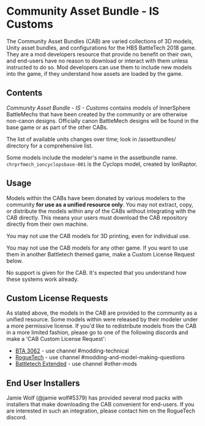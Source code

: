 # Community Asset Bundle - IS Customs

The Community Asset Bundles (CAB) are varied collections of 3D models, Unity asset bundles, and configurations for the HBS BattleTech 2018 game. They are a mod developers resource that provide no benefit on their own, and end-users have no reason to download or interact with them unless instructed to do so. Mod developers can use them to include new models into the game, if they understand how assets are loaded by the game.

## Contents

*Community Asset Bundle - IS - Customs* contains models of InnerSphere BattleMechs that have been created by the community or are otherwise non-canon designs. Officially canon BattleMech designs will be found in the base game or as part of the other CABs.

The list of available units changes over time; look in /assetbundles/ directory for a comprehensive list. 

Some models include the modeler's name in the assetbundle name. `chrprfmech_ioncyclopsbase-001` is the Cyclops model, created by IonRaptor.


## Usage
Models within the CABs have been donated by various modelers to the community **for use as a unified resource only**. You may not extract, copy, or distribute the models within any of the CABs without integrating with the CAB directly. This means your users must download the CAB repository directly from their own machine. 

You may not use the CAB models for 3D printing, even for individual use. 

You may not use the CAB models for any other game. If you want to use them in another Battletech themed game, make a Custom License Request below.

No support is given for the CAB. It's expected that you understand how these systems work already.

## Custom License Requests

As stated above, the models in the CAB are provided to the community as a unified resource. Some models within were released by their modeler under a more permissive license. If you'd like to redistribute models from the CAB in a more limited fashion, please go to one of the following discords and make a 'CAB Custom License Request':

* [BTA 3062](https://discord.gg/5WyhtRP42j) - use channel #modding-technical 
* [RogueTech](https://discord.gg/roguetech) - use channel #modding-and-model-making-questions 
* [Battletech Extended](https://discord.gg/wDPcwYPC4Q) - use channel #other-mods

## End User Installers

Jamie Wolf (@jamie wolf#5379) has provided several mod packs with installers that make downloading the CAB convenient for end-users. If you are interested in such an integration, please contact him on the RogueTech discord.
